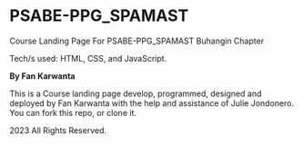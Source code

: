 # PSABE-PPG_SPAMAST
Course Landing Page For PSABE-PPG_SPAMAST Buhangin Chapter

Tech/s used: HTML, CSS, and JavaScript.

**By Fan Karwanta**

This is a Course landing page develop, programmed, designed and deployed by Fan Karwanta with the help and assistance of Julie Jondonero.
You can fork this repo, or clone it.

2023 All Rights Reserved.
